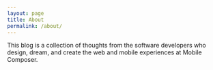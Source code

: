 ```yaml
---
layout: page
title: About
permalink: /about/
---
```


This blog is a collection of thoughts from the software developers who design, dream, and create the web and mobile experiences at Mobile Composer.

<!--### More Information-->

<!--A place to include any other types of information that you'd like to include about yourself.-->


<!--### Contact me-->
<!--[email@domain.com](mailto:email@domain.com)-->
